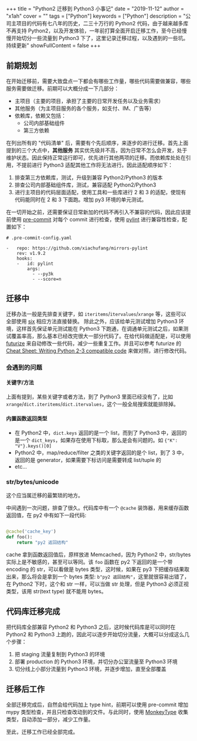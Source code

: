 +++
title = "Python2 迁移到 Python3 小事记"
date = "2019-11-12"
author = "x1ah"
cover = ""
tags = ["Python"]
keywords = ["Python"]
description = "公司主项目的代码有七八年的历史，二三十万行的 Python2 代码，由于越来越多库不再支持 Python2，以及开发体验，一年前打算全面开启迁移工作，至今已经慢慢开始切分一些流量到 Python3 下了，这里记录迁移过程，以及遇到的一些坑。持续更新"
showFullContent = false
+++

## 前期规划

在开始迁移前，需要大致盘点一下都会有哪些工作量，哪些代码需要做兼容，哪些服务需要做迁移。前期可以大概分成一下几部分：

- 主项目（主要的项目，承担了主要的日常开发任务以及业务需求）
- 其他服务（为主项目服务的各个服务，如支付、IM、广告等）
- 依赖库，依赖又包括：
    - 公司内部基础组件
    - 第三方依赖

在列出所有的 "代码清单" 后，需要有个先后顺序，来逐步的进行迁移。首先上面提到的三个大点中，**其他服务** 其实优先级并不高，因为日常不怎么会开发，处于维护状态。因此保持正常运行即可，优先进行其他两项的迁移。而依赖库处处在引用，不提前进行 Python3 适配其他工作将无法进行。因此适配顺序如下：

1. 排查第三方依赖库，测试，升级到兼容 Python2/Python3 的版本
2. 排查公司内部基础组件库，测试，兼容适配 Python2/Python3
3. 进行主项目的代码层面适配，使用工具和一些库进行 2 和 3 的适配，使现有代码能同时在 2 和 3 下面跑。增加 py3 环境的单元测试。

在一切开始之前，还需要保证日常新加的代码不再引入不兼容的代码，因此应该提前使用 [pre-commit](https://pre-commit.com/) 对每个 commit 进行检查，使用 [pylint](https://github.com/pycqa/pylint) 进行兼容性检查，配置如下：

```shell
# .pre-commit-config.yaml

-   repo: https://github.com/xiachufang/mirrors-pylint
    rev: v1.9.2
    hooks:
    -   id: pylint
        args:
          - --py3k
          - --score=n
```

## 迁移中

迁移办法一般是先排查关键字，如 `iteritems`/`itervalues`/`xrange` 等，这些可以全部使用 [six](https://six.readthedocs.io/) 相应方法直接替换。 除此之外，应该给单元测试增加 Python3 环境，这样首先保证单元测试能在 Python3 下跑通，在调通单元测试之后，如果测试覆盖率高，那么基本已经改完很大一部分代码了。在给代码做适配是，可以使用 [futurize](http://python-future.org/index.html) 来自动修改一些代码，减少一些重复工作。并且可以参考 futurize 的 [Cheat Sheet: Writing Python 2-3 compatible code](http://python-future.org/compatible_idioms.html) 来做对照，进行修改代码。


### 会遇到的问题

#### 关键字/方法
上面有提到，某些关键字或者方法，到了 Python3 里面已经没有了，比如 `xrange`/`dict.iteritems`/`dict.itervalues`，这个一般全局搜索就能排除掉。

#### 内置函数返回类型
- 在 Python2 中，`dict.keys` 返回的是一个 list，而到了 Python3 中，返回的是一个 `dict_keys`，如果存在使用下标取，那么是会有问题的。如 `{"K": "V"}.keys()[0]`
- Python2 中，map/reduce/filter 之类的关键字返回的是个 list，到了 3 中，返回的是 generator，如果需要下标访问是需要转成 list/tuple 的
- etc...

### str/bytes/unicode
这个应当属迁移的最繁琐的地方。

中间遇到一次问题，排查了很久。代码库中有一个 `@cache` 装饰器，用来缓存函数返回值，在 py2 中有如下一段代码:

```python

@cache('cache_key')
def foo():
    return "py2 返回结构"
```

cache 拿到函数返回值后，原样放进 Memcached，因为 Python2 中，str/bytes 实际上是不敏感的，甚至可以等同。该 `foo` 函数在 py2 下返回的是一个带 encoding 的 str，可以看做是 bytes 类型，这时候，如果在 py3 下把缓存结果取出来，那么将会是拿到一个 bytes 类型: `b"py2 返回结构"`，这里就很容易出错了，在 Python2 下时，这个和 str 一样，可以当做 str 处理，但是 Python3 必须正视类型，该用 str(text type) 就不能用 bytes。


## 代码库迁移完成

把代码库全部兼容 Python2 和 Python3 之后，这时候代码库是可以同时在 Python2 和 Python3 上跑的，因此可以逐步开始切分流量，大概可以分成这么几个步骤：
1. 把 staging 流量复制到 Python3 的环境
2. 部署 production 的 Python3 环境，并切分办公室流量至 Python3 环境
3. 切分线上小部分流量到 Python3 环境，并逐步增加，直至全部覆盖


## 迁移后工作

全部迁移完成后，自然会给代码加上 type hint，前期可以使用 pre-commit 增加 mypy 类型检查，并且只检查改动到的文件。与此同时，使用 [MonkeyType](https://github.com/Instagram/MonkeyType) 收集类型，自动添加一部分，减少工作量。

至此，迁移工作已经全部完成。
